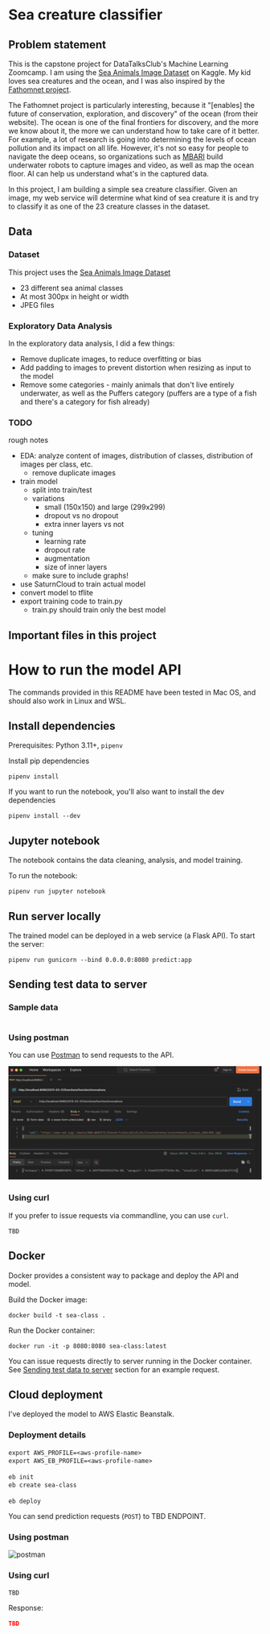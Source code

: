 
# Sea creature classifier

## Problem statement

This is the capstone project for DataTalksClub's Machine Learning Zoomcamp. I am using the [Sea Animals Image Dataset](https://www.kaggle.com/datasets/vencerlanz09/sea-animals-image-dataste) on Kaggle. My kid loves sea creatures and the ocean, and I was also inspired by the [Fathomnet project](https://fathomnet.org).

The Fathomnet project is particularly interesting, because it "[enables] the future of conservation, exploration, and discovery" of the ocean (from their website). The ocean is one of the final frontiers for discovery, and the more we know about it, the more we can understand how to take care of it better. For example, a lot of research is going into determining the levels of ocean pollution and its impact on all life. However, it's not so easy for people to navigate the deep oceans, so organizations such as [MBARI](https://www.mbari.org/) build underwater robots to capture images and video, as well as map the ocean floor. AI can help us understand what's in the captured data.

In this project, I am building a simple sea creature classifier. Given an image, my web service will determine what kind of sea creature it is and try to classify it as one of the 23 creature classes in the dataset.


## Data

### Dataset
This project uses the [Sea Animals Image Dataset](https://www.kaggle.com/datasets/vencerlanz09/sea-animals-image-dataste)

* 23 different sea animal classes
* At most 300px in height or width
* JPEG files


### Exploratory Data Analysis
In the exploratory data analysis, I did a few things:

* Remove duplicate images, to reduce overfitting or bias
* Add padding to images to prevent distortion when resizing as input to the model
* Remove some categories - mainly animals that don't live entirely underwater, as well as the Puffers category (puffers are a type of a fish and there's a category for fish already)

### TODO

rough notes
* EDA: analyze content of images, distribution of classes, distribution of images per class, etc.
  * remove duplicate images
* train model
  * split into train/test
  * variations
    * small (150x150) and large (299x299)
    * dropout vs no dropout
    * extra inner layers vs not
  * tuning
    * learning rate
    * dropout rate
    * augmentation
    * size of inner layers
  * make sure to include graphs!
* use SaturnCloud to train actual model
* convert model to tflite
* export training code to train.py
  * train.py should train only the best model
 

## Important files in this project

 

# How to run the model API

The commands provided in this README have been tested in Mac OS, and should also work in Linux and WSL.

## Install dependencies

Prerequisites: Python 3.11+, `pipenv`

Install pip dependencies
```
pipenv install
```

If you want to run the notebook, you'll also want to install the dev dependencies
```
pipenv install --dev
```

## Jupyter notebook

The notebook contains the data cleaning, analysis, and model training.

To run the notebook:
```
pipenv run jupyter notebook
```

## Run server locally

The trained model can be deployed in a web service (a Flask API). To start the server:

```
pipenv run gunicorn --bind 0.0.0.0:8080 predict:app
```

## Sending test data to server




### Sample data

```json

```

### Using postman

You can use [Postman](https://www.postman.com/downloads/) to send requests to the API.

![postman](img/postman_local.png)

### Using curl

If you prefer to issue requests via commandline, you can use `curl`.

```
TBD
```

## Docker

Docker provides a consistent way to package and deploy the API and model.

Build the Docker image:
```
docker build -t sea-class .
```

Run the Docker container:
```
docker run -it -p 8080:8080 sea-class:latest
```

You can issue requests directly to server running in the Docker container. See [Sending test data to server](#sending-test-data-to-server) section for an example request.

## Cloud deployment

I've deployed the model to AWS Elastic Beanstalk.

### Deployment details

```
export AWS_PROFILE=<aws-profile-name>
export AWS_EB_PROFILE=<aws-profile-name>

eb init
eb create sea-class

eb deploy
```

You can send prediction requests (`POST`) to TBD ENDPOINT.

### Using postman
![postman](img/postman_cloud.png)

### Using curl
```
TBD
```

Response:
```json
TBD
```